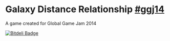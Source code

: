 # Galaxy Distance Relationship [#ggj14](https://twitter.com/search?src=typd&q=%23ggj14)

A game created for Global Game Jam 2014


[![Bitdeli Badge](https://d2weczhvl823v0.cloudfront.net/junian/ggj14-gdr/trend.png)](https://bitdeli.com/free "Bitdeli Badge")

